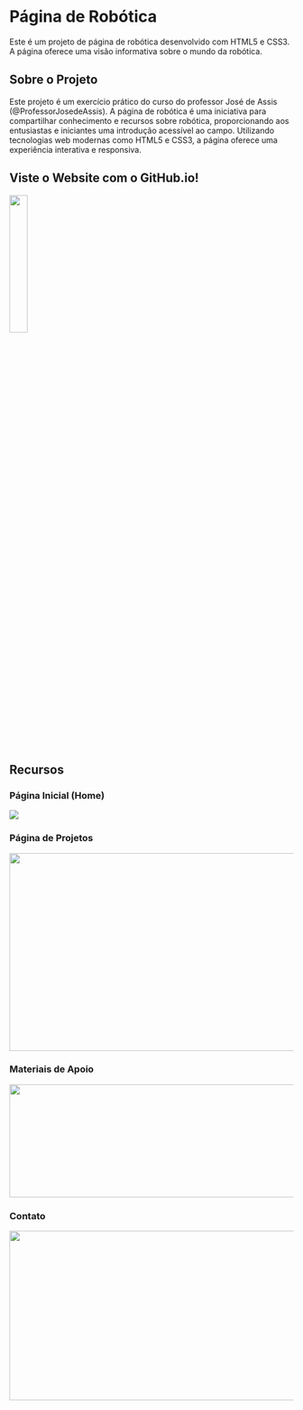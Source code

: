 # Página de Robótica

Este é um projeto de página de robótica desenvolvido com HTML5 e CSS3. A página oferece uma visão informativa sobre o mundo da robótica.

## Sobre o Projeto

Este projeto é um exercício prático do curso do professor José de Assis (@ProfessorJosedeAssis).
A página de robótica é uma iniciativa para compartilhar conhecimento e recursos sobre robótica, proporcionando aos entusiastas e iniciantes uma introdução acessível ao campo. Utilizando tecnologias web modernas como HTML5 e CSS3, a página oferece uma experiência interativa e responsiva.

## Viste o Website com o GitHub.io!
<a href="https://guilhermealvesteixeira.github.io/Robotica-Pratica/" > 
  <img src="https://github.com/GuilhermeAlvesTeixeira/Robotica-Pratica/assets/117122019/2ddd39eb-15eb-4b6b-a67e-89b8ed194d1b" width="25%" height="25%"/>
</a>

## Recursos

### Página Inicial (Home)
<img src="https://github.com/GuilhermeAlvesTeixeira/Robotica-Pratica/assets/117122019/6f3c8635-4b47-484a-80cc-518a5dd8ae65" c>

### Página de Projetos
<img src="https://github.com/GuilhermeAlvesTeixeira/Robotica-Pratica/assets/117122019/793bd6c6-1378-41f2-9cd5-aabff5698f0c" width="600" height="350">

### Materiais de Apoio
<img src="https://github.com/GuilhermeAlvesTeixeira/Robotica-Pratica/assets/117122019/6c38d1ba-fbca-4e80-a3a1-2db5ffc2aa1c" width="600" height="200">

### Contato
<img src="https://github.com/GuilhermeAlvesTeixeira/Robotica-Pratica/assets/117122019/0575e7a2-94da-47f9-b9b6-4696296ebd37" width="600" height="300">


